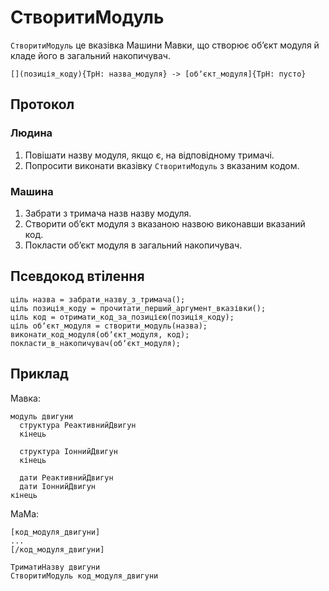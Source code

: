 # СтворитиМодуль

`СтворитиМодуль` <keyword>це</keyword> вказівка <subject>Машини Мавки</subject>, що створює обʼєкт модуля й кладе його в
загальний накопичувач.

```
[](позиція_коду){ТрН: назва_модуля} -> [обʼєкт_модуля]{ТрН: пусто}
```

## Протокол

### Людина

1. Повішати назву модуля, якщо є, на відповідному тримачі.
2. Попросити виконати вказівку `СтворитиМодуль` з вказаним кодом.

### Машина

1. Забрати з тримача назв назву модуля.
2. Створити обʼєкт модуля з вказаною назвою виконавши вказаний код.
3. Покласти обʼєкт модуля в загальний накопичувач.

## Псевдокод втілення

```ціль
ціль назва = забрати_назву_з_тримача();
ціль позиція_коду = прочитати_перший_аргумент_вказівки();
ціль код = отримати_код_за_позицією(позиція_коду);
ціль обʼєкт_модуля = створити_модуль(назва);
виконати_код_модуля(обʼєкт_модуля, код);
покласти_в_накопичувач(обʼєкт_модуля);
```

## Приклад

<subject>Мавка</subject>:

```мавка
модуль двигуни
  структура РеактивнийДвигун
  кінець
  
  структура ІоннийДвигун
  кінець
  
  дати РеактивнийДвигун
  дати ІоннийДвигун
кінець
```

<subject>МаМа</subject>:

```мама
[код_модуля_двигуни]
...
[/код_модуля_двигуни]

ТриматиНазву двигуни
СтворитиМодуль код_модуля_двигуни
```